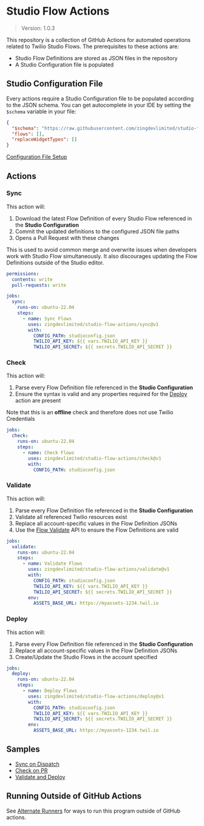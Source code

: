 # Studio Flow Actions

> Version: 1.0.3

This repository is a collection of GitHub Actions for automated operations related to Twilio Studio Flows.
The prerequisites to these actions are:

- Studio Flow Definitions are stored as JSON files in the repository
- A Studio Configuration file is populated

## Studio Configuration File

Every actions require a Studio Configuration file to be populated according to the JSON schema.
You can get autocomplete in your IDE by setting the `$schema` variable in your file:

```json
{
  "$schema": "https://raw.githubusercontent.com/zingdevlimited/studio-flow-actions/v1/config-schema.json",
  "flows": [],
  "replaceWidgetTypes": []
}
```

[Configuration File Setup](docs/configuration-file.md)

## Actions

### Sync

This action will:

1. Download the latest Flow Definition of every Studio Flow referenced in the **Studio Configuration**
2. Commit the updated definitions to the configured JSON file paths
3. Opens a Pull Request with these changes

This is used to avoid common merge and overwrite issues when developers work with Studio Flow simultaneously.
It also discourages updating the Flow Definitions outside of the Studio editor.

```yaml
permissions:
  contents: write
  pull-requests: write

jobs:
  sync:
    runs-on: ubuntu-22.04
    steps:
      - name: Sync Flows
        uses: zingdevlimited/studio-flow-actions/sync@v1
        with:
          CONFIG_PATH: studioconfig.json
          TWILIO_API_KEY: ${{ vars.TWILIO_API_KEY }}
          TWILIO_API_SECRET: ${{ secrets.TWILIO_API_SECRET }}
```

### Check

This action will:

1. Parse every Flow Definition file referenced in the **Studio Configuration**
2. Ensure the syntax is valid and any properties required for the [Deploy](#deploy) action are present

Note that this is an **offline** check and therefore does not use Twilio Credentials

```yaml
jobs:
  check:
    runs-on: ubuntu-22.04
    steps:
      - name: Check Flows
        uses: zingdevlimited/studio-flow-actions/check@v1
        with:
          CONFIG_PATH: studioconfig.json
```

### Validate

This action will:

1. Parse every Flow Definition file referenced in the **Studio Configuration**
2. Validate all referenced Twilio resources exist
3. Replace all account-specific values in the Flow Definition JSONs
4. Use the [Flow Validate](https://www.twilio.com/docs/studio/rest-api/v2/flow-validate) API to ensure the Flow Definitions are valid

```yaml
jobs:
  validate:
    runs-on: ubuntu-22.04
    steps:
      - name: Validate Flows
        uses: zingdevlimited/studio-flow-actions/validate@v1
        with:
          CONFIG_PATH: studioconfig.json
          TWILIO_API_KEY: ${{ vars.TWILIO_API_KEY }}
          TWILIO_API_SECRET: ${{ secrets.TWILIO_API_SECRET }}
        env:
          ASSETS_BASE_URL: https://myassets-1234.twil.io
```

### Deploy

This action will:

1. Parse every Flow Definition file referenced in the **Studio Configuration**
2. Replace all account-specific values in the Flow Definition JSONs
3. Create/Update the Studio Flows in the account specified

```yaml
jobs:
  deploy:
    runs-on: ubuntu-22.04
    steps:
      - name: Deploy Flows
        uses: zingdevlimited/studio-flow-actions/deploy@v1
        with:
          CONFIG_PATH: studioconfig.json
          TWILIO_API_KEY: ${{ vars.TWILIO_API_KEY }}
          TWILIO_API_SECRET: ${{ secrets.TWILIO_API_SECRET }}
        env:
          ASSETS_BASE_URL: https://myassets-1234.twil.io
```

## Samples

- [Sync on Dispatch](samples/sync-on-dispatch.yaml)
- [Check on PR](samples/check-on-pr.yaml)
- [Validate and Deploy](samples/validate-and-deploy.yaml)

## Running Outside of GitHub Actions

See [Alternate Runners](docs/alternate-runners.md) for ways to run this program outside of GitHub actions.

